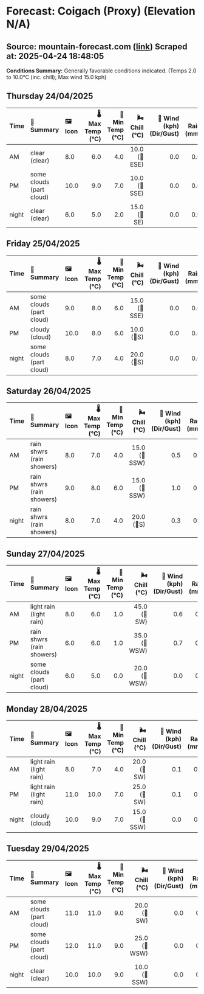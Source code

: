 # Forecast: Coigach (Proxy) (Elevation N/A)
**Source:** mountain-forecast.com ([link](https://www.mountain-forecast.com/peaks/Stac-Pollaidh/forecasts/613))
**Scraped at:** 2025-04-24 18:48:05
---

**Conditions Summary:** Generally favorable conditions indicated. (Temps 2.0 to 10.0°C (inc. chill); Max wind 15.0 kph)

## Thursday 24/04/2025
| **Time** | **📝 Summary** | **🖼️ Icon** | **🌡️ Max Temp (°C)** | **🥶 Min Temp (°C)** | **🌬️ Chill (°C)** | **💨 Wind (kph) (Dir/Gust)** | **💧 Rain (mm)** | **❄️ Snow (cm)** | **☁️ Cloud Base (m)** | **🧊 Freezing Lvl (m)** |
|:------- |:------- |:----- |--------------: |-------------: |-----------: |---------------------: |---------: |----------: |---------------: |----------------: |
| AM      | clear<br><span class="icon-desc">(clear)</span> | 8.0 | 6.0 | 4.0 | 10.0<br>(🧭ESE) | 0.0 | 0.0 | 900 | 1650 |
| PM      | some clouds<br><span class="icon-desc">(part cloud)</span> | 10.0 | 9.0 | 7.0 | 10.0<br>(🧭SSE) | 0.0 | 0.0 | 950 | 1800 |
| night   | clear<br><span class="icon-desc">(clear)</span> | 6.0 | 5.0 | 2.0 | 15.0<br>(🧭SE) | 0.0 | 0.0 | 950 | 1900 |

## Friday 25/04/2025
| **Time** | **📝 Summary** | **🖼️ Icon** | **🌡️ Max Temp (°C)** | **🥶 Min Temp (°C)** | **🌬️ Chill (°C)** | **💨 Wind (kph) (Dir/Gust)** | **💧 Rain (mm)** | **❄️ Snow (cm)** | **☁️ Cloud Base (m)** | **🧊 Freezing Lvl (m)** |
|:------- |:------- |:----- |--------------: |-------------: |-----------: |---------------------: |---------: |----------: |---------------: |----------------: |
| AM      | some clouds<br><span class="icon-desc">(part cloud)</span> | 9.0 | 8.0 | 6.0 | 15.0<br>(🧭SSE) | 0.0 | 0.0 | 8600 | 2050 |
| PM      | cloudy<br><span class="icon-desc">(cloud)</span> | 10.0 | 8.0 | 6.0 | 10.0<br>(🧭S) | 0.0 | 0.0 | 900 | 1900 |
| night   | some clouds<br><span class="icon-desc">(part cloud)</span> | 8.0 | 7.0 | 4.0 | 20.0<br>(🧭S) | 0.0 | 0.0 | 850 | 1850 |

## Saturday 26/04/2025
| **Time** | **📝 Summary** | **🖼️ Icon** | **🌡️ Max Temp (°C)** | **🥶 Min Temp (°C)** | **🌬️ Chill (°C)** | **💨 Wind (kph) (Dir/Gust)** | **💧 Rain (mm)** | **❄️ Snow (cm)** | **☁️ Cloud Base (m)** | **🧊 Freezing Lvl (m)** |
|:------- |:------- |:----- |--------------: |-------------: |-----------: |---------------------: |---------: |----------: |---------------: |----------------: |
| AM      | rain shwrs<br><span class="icon-desc">(rain showers)</span> | 8.0 | 7.0 | 4.0 | 15.0<br>(🧭SSW) | 0.5 | 0.0 | 250 | 1750 |
| PM      | rain shwrs<br><span class="icon-desc">(rain showers)</span> | 9.0 | 8.0 | 6.0 | 15.0<br>(🧭SSW) | 1.0 | 0.0 | 550 | 1750 |
| night   | rain shwrs<br><span class="icon-desc">(rain showers)</span> | 8.0 | 7.0 | 4.0 | 20.0<br>(🧭S) | 0.3 | 0.0 | 1600 | 2000 |

## Sunday 27/04/2025
| **Time** | **📝 Summary** | **🖼️ Icon** | **🌡️ Max Temp (°C)** | **🥶 Min Temp (°C)** | **🌬️ Chill (°C)** | **💨 Wind (kph) (Dir/Gust)** | **💧 Rain (mm)** | **❄️ Snow (cm)** | **☁️ Cloud Base (m)** | **🧊 Freezing Lvl (m)** |
|:------- |:------- |:----- |--------------: |-------------: |-----------: |---------------------: |---------: |----------: |---------------: |----------------: |
| AM      | light rain<br><span class="icon-desc">(light rain)</span> | 8.0 | 6.0 | 1.0 | 45.0<br>(🧭SW) | 0.6 | 0.0 | 250 | 1800 |
| PM      | rain shwrs<br><span class="icon-desc">(rain showers)</span> | 6.0 | 6.0 | 1.0 | 35.0<br>(🧭WSW) | 0.7 | 0.0 | 300 | 1400 |
| night   | some clouds<br><span class="icon-desc">(part cloud)</span> | 6.0 | 5.0 | 0.0 | 20.0<br>(🧭WSW) | 0.0 | 0.0 | 6200 | 1500 |

## Monday 28/04/2025
| **Time** | **📝 Summary** | **🖼️ Icon** | **🌡️ Max Temp (°C)** | **🥶 Min Temp (°C)** | **🌬️ Chill (°C)** | **💨 Wind (kph) (Dir/Gust)** | **💧 Rain (mm)** | **❄️ Snow (cm)** | **☁️ Cloud Base (m)** | **🧊 Freezing Lvl (m)** |
|:------- |:------- |:----- |--------------: |-------------: |-----------: |---------------------: |---------: |----------: |---------------: |----------------: |
| AM      | light rain<br><span class="icon-desc">(light rain)</span> | 8.0 | 7.0 | 4.0 | 20.0<br>(🧭SW) | 0.1 | 0.0 | 500 | 2150 |
| PM      | light rain<br><span class="icon-desc">(light rain)</span> | 11.0 | 10.0 | 7.0 | 25.0<br>(🧭SW) | 0.1 | 0.0 | 550 | 2150 |
| night   | cloudy<br><span class="icon-desc">(cloud)</span> | 10.0 | 9.0 | 7.0 | 15.0<br>(🧭SSW) | 0.0 | 0.0 | 2450 | 2400 |

## Tuesday 29/04/2025
| **Time** | **📝 Summary** | **🖼️ Icon** | **🌡️ Max Temp (°C)** | **🥶 Min Temp (°C)** | **🌬️ Chill (°C)** | **💨 Wind (kph) (Dir/Gust)** | **💧 Rain (mm)** | **❄️ Snow (cm)** | **☁️ Cloud Base (m)** | **🧊 Freezing Lvl (m)** |
|:------- |:------- |:----- |--------------: |-------------: |-----------: |---------------------: |---------: |----------: |---------------: |----------------: |
| AM      | some clouds<br><span class="icon-desc">(part cloud)</span> | 11.0 | 11.0 | 9.0 | 20.0<br>(🧭SW) | 0.0 | 0.0 | 6000 | 2600 |
| PM      | some clouds<br><span class="icon-desc">(part cloud)</span> | 12.0 | 11.0 | 9.0 | 25.0<br>(🧭WSW) | 0.0 | 0.0 | - | 2600 |
| night   | clear<br><span class="icon-desc">(clear)</span> | 10.0 | 10.0 | 9.0 | 10.0<br>(🧭SSW) | 0.0 | 0.0 | - | 2600 |